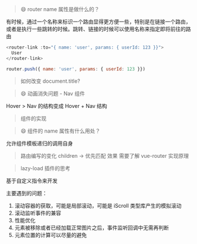 > 😄 router name 属性是做什么的？

有时候，通过一个名称来标识一个路由显得更方便一些，特别是在链接一个路由，或者是执行一些跳转的时候。跳转、链接的时候可以使用名称来指定即将前往的路由

```JavaScript
<router-link :to="{ name: 'user', params: { userId: 123 }}">
  User
</router-link>

router.push({ name: 'user', params: { userId: 123 }})
```

> 如何改变 document.title?

> 😄 动画消失问题 - Nav 组件

Hover > Nav 的结构变成 Hover + Nav 结构

> <transition></transition> 组件的实现

> 😄 组件的 name 属性有什么用处？

允许组件模板递归的调用自身

> 路由编写的变化 children -> 优先匹配 效果 需要了解 vue-router 实现原理

> lazy-load 插件的思考

基于自定义指令来开发

主要遇到的问题：

1. 滚动容器的获取，可能是局部滚动，可能是 iScroll 类型库产生的模拟滚动
2. 滚动监听事件的兼容
3. 性能优化
  1. 元素被移除或者已经加载正常图片之后，事件监听回调中无需再判断
  2. 元素位置的计算可以尽量的避免